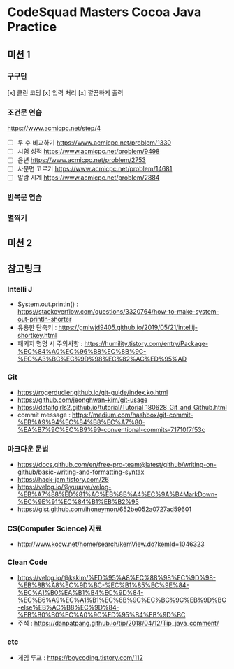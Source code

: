 # CodeSquad Masters Cocoa Java Practice

## 미션 1

### 구구단

[x] 클린 코딩
[x] 입력 처리
[x] 깔끔하게 출력

### 조건문 연습

https://www.acmicpc.net/step/4

- [ ] 두 수 비교하기 https://www.acmicpc.net/problem/1330
- [ ] 시험 성적 https://www.acmicpc.net/problem/9498
- [ ] 윤년 https://www.acmicpc.net/problem/2753
- [ ] 사분면 고르기 https://www.acmicpc.net/problem/14681
- [ ] 알람 시계 https://www.acmicpc.net/problem/2884

### 반복문 연습



### 별찍기

## 미션 2

## 참고링크

### Intelli J

- System.out.println() : https://stackoverflow.com/questions/3320764/how-to-make-system-out-println-shorter
- 유용한 단축키 : https://gmlwjd9405.github.io/2019/05/21/intellij-shortkey.html
- 패키지 명명 시 주의사항 : https://humility.tistory.com/entry/Package-%EC%84%A0%EC%96%B8%EC%8B%9C-%EC%A3%BC%EC%9D%98%EC%82%AC%ED%95%AD

### Git

- https://rogerdudler.github.io/git-guide/index.ko.html
- https://github.com/jeonghwan-kim/git-usage
- https://dataitgirls2.github.io/tutorial/Tutorial_180628_Git_and_Github.html
- commit message : https://medium.com/hashbox/git-commit-%EB%A9%94%EC%84%B8%EC%A7%80-%EA%B7%9C%EC%B9%99-conventional-commits-71710f7f53c

### 마크다운 문법

- https://docs.github.com/en/free-pro-team@latest/github/writing-on-github/basic-writing-and-formatting-syntax
- https://hack-jam.tistory.com/26
- https://velog.io/@yuuuye/velog-%EB%A7%88%ED%81%AC%EB%8B%A4%EC%9A%B4MarkDown-%EC%9E%91%EC%84%B1%EB%B2%95
- https://gist.github.com/ihoneymon/652be052a0727ad59601

### CS(Computer Science) 자료

- http://www.kocw.net/home/search/kemView.do?kemId=1046323

### Clean Code

- https://velog.io/@kskim/%ED%95%A8%EC%88%98%EC%9D%98-%EB%8B%A8%EC%9D%BC-%EC%B1%85%EC%9E%84-%EC%A1%B0%EA%B1%B4%EC%9D%84-%EC%B6%A9%EC%A1%B1%EC%8B%9C%EC%BC%9C%EB%9D%BC-else%EB%AC%B8%EC%9D%84-%EB%B0%B0%EC%A0%9C%ED%95%B4%EB%9D%BC
- 주석 : https://danpatpang.github.io/tip/2018/04/12/Tip_java_comment/

### etc

- 게임 루프 : https://boycoding.tistory.com/112

